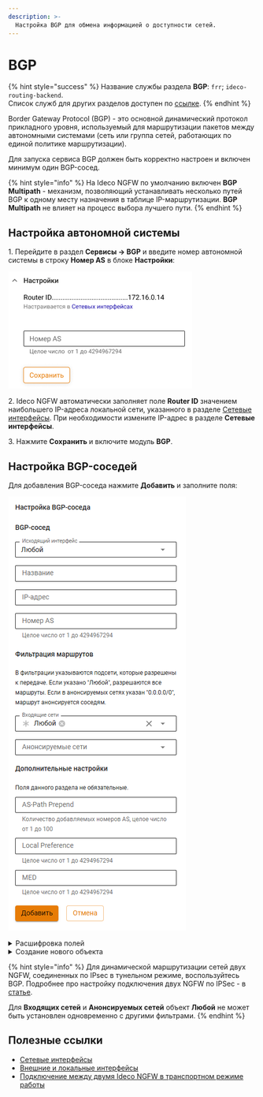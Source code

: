 ```yaml
---
description: >-
  Настройка BGP для обмена информацией о доступности сетей.
---
```


# BGP

{% hint style="success" %}
Название службы раздела **BGP**: `frr`; `ideco-routing-backend`. \
Список служб для других разделов доступен по [ссылке](/settings/server-management/terminal/README.md).
{% endhint %}

Border Gateway Protocol (BGP) - это основной динамический протокол прикладного уровня, используемый для маршрутизации пакетов между автономными системами (сеть или группа сетей, работающих по единой политике маршрутизации).

Для запуска сервиса BGP должен быть корректно настроен и включен минимум один BGP-сосед.

{% hint style="info" %}
На Ideco NGFW по умолчанию включен **BGP Multipath** - механизм, позволяющий устанавливать несколько путей BGP к одному месту назначения в таблице IP-маршрутизации. **BGP Multipath** не влияет на процесс выбора лучшего пути.
{% endhint %}

## Настройка автономной системы

1\. Перейдите в раздел **Сервисы -> BGP** и введите номер автономной системы в строку **Номер AS** в блоке **Настройки**:

![](/.gitbook/assets/bgp.png)

2\. Ideco NGFW автоматически заполняет поле **Router ID** значением наибольшего IP-адреса локальной сети, указанного в разделе [Сетевые интерфейсы](connection-to-provider/README.md). При необходимости измените IP-адрес в разделе **Сетевые интерфейсы**.

3\. Нажмите **Сохранить** и включите модуль **BGP**.

## Настройка BGP-соседей

Для добавления BGP-соседа нажмите **Добавить** и заполните поля:

![](/.gitbook/assets/bgp1.png)

<details>

<summary>Расшифровка полей</summary>

* **Исходящий интерфейс** - интерфейс Ideco NGFW, IP-адрес которого будет использован для обмена маршрутами. Для надежности и стабильности работы службы рекомендуем выбрать [Loopback-интерфейс](/settings/services/connection-to-provider/all-ethernet.md). Если выбран **Любой**, будет использоваться ближайший к соседу интерфейс.
* **Название** - любое значение.
* **IP-адрес** - IP-адрес BGP-соседа. Рекомендуем указать адрес Loopback-интерфейса соседа.
* **Номер AS** - номер автономной системы BGP-соседа.
* **Входящие сети** - сети, информацию от которых хотите получать. Если нужного объекта для фильтрации нет, то нажмите **Создать новый объект**. Если выбран объект **Любой**, то фильтрация будет отключена и будут приниматься все сети от BGP-соседа. Предустановленный объект фильтров **Маршрут по умолчанию** соответствует фильтру **0.0.0.0/0**.
* **Анонсируемые сети** - сети, информацию о которых хотите отправлять. Если нужного объекта для фильтрации нет, то нажмите **Создать новый объект**. Если выбран объект **Любой**, то фильтрация будет отключена и будет передаваться информация обо всех маршрутах, известных NGFW (redistribute static, connected, ospf). Предустановленный объект фильтров **Маршрут по умолчанию** соответствует фильтру **0.0.0.0/0**.
* **AS-Path Prepend** - чем больше значение, тем менее приоритетным становится канал.
* **Local Preference** - определяет приоритет пути для выхода трафика. Чем больше значение, тем более приоритетным становится канал.
* **MED** - определяет приоритет пути для входа трафика. Чем меньше значение, тем приоритетнее путь.

</details>

<details>

<summary>Создание нового объекта</summary>

В поле **Входящие сети** или **Анонсируемые сети** нажмите **Создать новый объект** и заполните поля:

![](/.gitbook/assets/bgp2.png)

* **Тип** - значение **Подсеть**.
* **Название** - любое значение.
* **Значение** - значение подсети в формате: `подсеть/маска подсети`, например, `192.168.100.0/24`.

</details>

{% hint style="info" %}
Для динамической маршрутизации сетей двух NGFW, соединенных по IPsec в тунельном режиме, воспользуйтесь BGP. Подробнее про настройку подключения двух NGFW по IPSec - в [статье](/settings/services/ipsec/site-to-site/ipsec-utm-to-utm-tunnel.md).

Для **Входящих сетей** и **Анонсируемых сетей** объект **Любой** не может быть установлен одновременно с другими фильтрами.
{% endhint %}

## Полезные ссылки

* [Сетевые интерфейсы](connection-to-provider/README.md)
* [Внешние и локальные интерфейсы](/settings/services/connection-to-provider/all-ethernet.md)
* [Подключение между двумя Ideco NGFW в транспортном режиме работы](/settings/services/ipsec/site-to-site/ipsec-utm-to-utm-transport.md)
